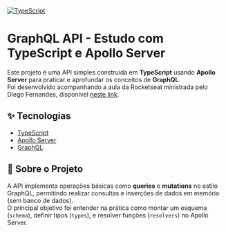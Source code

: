 [![TypeScript](https://img.shields.io/badge/TypeScript-3178c6?logo=typescript&logoColor=white)](https://www.typescriptlang.org/)


# GraphQL API - Estudo com TypeScript e Apollo Server

Este projeto é uma API simples construída em **TypeScript** usando **Apollo Server** para praticar e aprofundar os conceitos de **GraphQL**.  
Foi desenvolvido acompanhando a aula da Rocketseat ministrada pelo Diego Fernandes, disponível [neste link](https://youtu.be/1dz48pReq_c?si=PzTKSo_v--0ub-CI).

## ✨ Tecnologias

- [TypeScript](https://www.typescriptlang.org/)
- [Apollo Server](https://www.apollographql.com/docs/apollo-server/)
- [GraphQL](https://graphql.org/)

## 🚀 Sobre o Projeto

A API implementa operações básicas como **queries** e **mutations** no estilo GraphQL, permitindo realizar consultas e inserções de dados em memória (sem banco de dados).  
O principal objetivo foi entender na prática como montar um esquema (`schema`), definir tipos (`types`), e resolver funções (`resolvers`) no Apollo Server.





